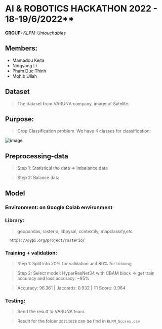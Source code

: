 # AI &amp; ROBOTICS HACKATHON 2022 - 18-19/6/2022**

**GROUP:** _KLPM-Untouchables_

## Members: 

- Mamadou Keita
- Ningyang Li
- Pham Duc Thinh 
- Mohib Ullah 

## Dataset

> The dataset from VARUNA company, image of Satelite.

## Purpose: 

> Crop Classification problem. We have 4 classes for classification: 

![image](https://user-images.githubusercontent.com/73902346/174478096-cc584174-0f77-485b-9d74-50a2751d9da4.png)


## Preprocessing-data


> Step 1: Statistical the data => Imbalance data 

> Step 2: Balance data

## Model

### Environment: on Google Colab environment

### Library: 

> geopandas, rasterio, libpysal, contextily, mapclassify,etc


      https://pypi.org/project/rasterio/
      
### Training + validation:

> Step 1: Split into 20% for validation and 80% for training 

> Step 2: Select model: HyperResNet34 with CBAM block => get train accuracy and loss accuracy: ~95%

>  Accuracy: 96.361 | Jaccards: 0.932 | F1 Score: 0.964

### Testing: 

> Send the result to VARUNA team.

> Result for the folder `20211028` can be find in `KLPM_Scores.csv`
